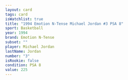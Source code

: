 ```yaml
---
layout: card
tags: card
isWatchlist: true
title: "1994 Emotion N-Tense Michael Jordan #3 PSA 8"
sport: Basketball
year: 1994
brand: Emotion N-Tense
subset: ""
player: Michael Jordan
lastName: Jordan
number: "3"
isRookie: false
condition: PSA 8
value: 225
---
```

